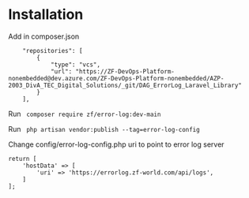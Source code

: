 # Installation

Add in composer.json
```
    "repositories": [
        {
            "type": "vcs",
            "url": "https://ZF-DevOps-Platform-nonembedded@dev.azure.com/ZF-DevOps-Platform-nonembedded/AZP-2003_DivA_TEC_Digital_Solutions/_git/DAG_ErrorLog_Laravel_Library"
        }
    ],
```

Run ``` composer require zf/error-log:dev-main```

Run ``` php artisan vendor:publish --tag=error-log-config```

Change config/error-log-config.php uri to point to error log server
```
return [
    'hostData' => [
        'uri' => 'https://errorlog.zf-world.com/api/logs',
    ]
];
```
